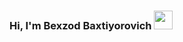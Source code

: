 ### Hi, I'm Bexzod Baxtiyorovich <img src="https://media3.giphy.com/media/gM5qFksULw54NMWyry/giphy.gif?cid=ecf05e47lc8amob7s55mqf3ovuwyhxidoj8ymi5dcgzuby7c&rid=giphy.gif&ct=s" width=30px margin-top:30px></img>

